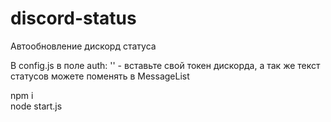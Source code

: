 # discord-status
Автообновление дискорд статуса

В config.js в поле auth: '' - вставьте свой токен дискорда, а так же текст статусов можете поменять в MessageList

npm i <br>
node start.js
